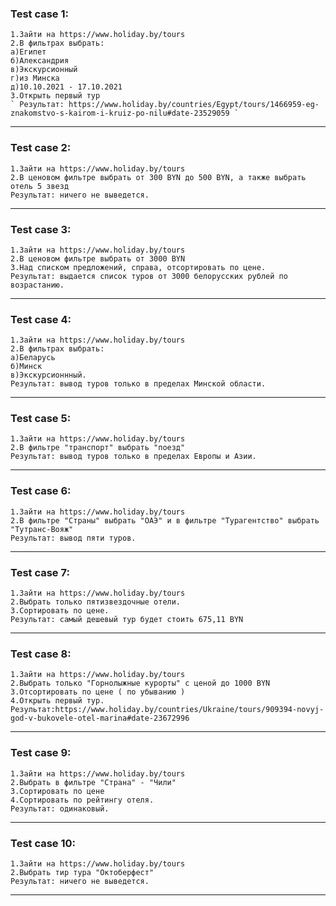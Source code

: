 ### Test case 1:
    1.Зайти на https://www.holiday.by/tours
    2.В фильтрах выбрать:
    a)Египет
    б)Александрия
    в)Экскурсионный
    г)из Минска
    д)10.10.2021 - 17.10.2021
    3.Открыть первый тур
    ` Результат: https://www.holiday.by/countries/Egypt/tours/1466959-eg-znakomstvo-s-kairom-i-kruiz-po-nilu#date-23529059 `
***
### Test case 2:
    1.Зайти на https://www.holiday.by/tours
    2.В ценовом фильтре выбрать от 300 BYN до 500 BYN, а также выбрать отель 5 звезд
    Результат: ничего не выведется.
***
### Test case 3:
    1.Зайти на https://www.holiday.by/tours
    2.В ценовом фильтре выбрать от 3000 BYN
    3.Над списком предложений, справа, отсортировать по цене.
    Результат: выдается список туров от 3000 белорусских рублей по возрастанию.
***
### Test case 4:
    1.Зайти на https://www.holiday.by/tours
    2.В фильтрах выбрать:
    a)Беларусь
    б)Минск
    в)Экскурсионнный.
    Результат: вывод туров только в пределах Минской области.
***
### Test case 5:
    1.Зайти на https://www.holiday.by/tours
    2.В фильтре "транспорт" выбрать "поезд"
    Результат: вывод туров только в пределах Европы и Азии.
***
### Test case 6:
    1.Зайти на https://www.holiday.by/tours
    2.В фильтре "Страны" выбрать "ОАЭ" и в фильтре "Турагентство" выбрать "Тутранс-Вояж"
    Результат: вывод пяти туров.
***
### Test case 7:
    1.Зайти на https://www.holiday.by/tours
    2.Выбрать только пятизвездочные отели.
    3.Сортировать по цене.
    Результат: самый дешевый тур будет стоить 675,11 BYN
***
### Test case 8:
    1.Зайти на https://www.holiday.by/tours
    2.Выбрать только "Горнолыжные курорты" с ценой до 1000 BYN
    3.Отсортировать по цене ( по убыванию )
    4.Открыть первый тур.
    Результат:https://www.holiday.by/countries/Ukraine/tours/909394-novyj-god-v-bukovele-otel-marina#date-23672996
***
### Test case 9:
    1.Зайти на https://www.holiday.by/tours
    2.Выбрать в фильтре "Страна" - "Чили"
    3.Сортировать по цене
    4.Сортировать по рейтингу отеля.
    Результат: одинаковый.
***
### Test case 10:
    1.Зайти на https://www.holiday.by/tours
    2.Выбрать тир тура "Октоберфест"
    Результат: ничего не выведется.
***
